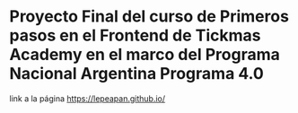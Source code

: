 # Proyecto Final del curso de Primeros pasos en el Frontend de Tickmas Academy en el marco del Programa Nacional Argentina Programa 4.0
link a la página https://lepeapan.github.io/
